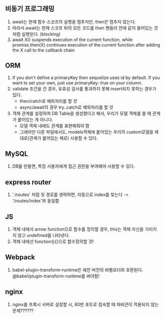 ## 비동기 프로그래밍
1. await는 현재 함수 스코프의 실행을 멈추지만, then은 멈추지 않는다.
2. 따라서 await는 현재 스코프 뒤의 모든 코드를 then 핸들러 안에 같이 들어있는 것처럼 실행된다. (blocking)
3. await X() suspends execution of the current function, while promise.then(X) continues execution of the current function after adding the X call to the callback chain

## ORM
1. If you don't define a primaryKey then sequelize uses id by default.
If you want to set your own, just use primaryKey: true on your column.
2. validate 조건을 건 경우, 유효성 검사를 통과하지 못해 insert되지 못하는 경우가 있다.
   - then/catch로 예외처리를 할 것
   - async/await의 경우 try..catch로 예외처리를 할 것
3. 객체 관계를 설정하여 DB Table을 생성했다고 해서, 우리가 모델 객체를 쓸 때 관계가 붙어있는 게 아니다.
   - 모델 객체 내에도 관계를 표현해줘야 함
   - 그래야만 다른 파일에서도, models객체에 붙어있는 우리의 custom모델을 제대로(관계가 붙어있는 채로) 사용할 수 있다.

## MySQL
1. DB를 만들면, 특정 사용자에게 접근 권한을 부여해야 사용할 수 있다.

## express router
1. './routes' 처럼 뒷 경로를 생략하면, 자동으로 index를 찾는다 -> '/routes/index'와 동일함

## JS
1. 객체 내에서 arrow function으로 함수를 정의할 경우, this는 객체 자신을 가리키지 않고 undefined를 나타낸다.
2. 객체 내에선 function(){}으로 함수정의할 것!

## Webpack
1. babel-plugin-transform-runtime은 예전 버전의 바벨로더와 호환된다. @babel/plugin-transform-runtime를 써야함!

## nginx
1. nginx를 프록시 서버로 설정할 시, 80번 포트로 접속할 때 파비콘이 적용되지 않는 문제??????